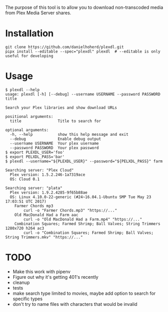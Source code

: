 The purpose of this tool is to allow you to download non-transcoded media from Plex Media Server shares.

# Installation

```
git clone https://github.com/danielhoherd/plexdl.git
pipx install --editable --spec="plexdl" plexdl  # --editable is only useful for developing
```

# Usage

```
$ plexdl --help
usage: plexdl [-h] [--debug] --username USERNAME --password PASSWORD title

Search your Plex libraries and show download URLs

positional arguments:
  title                Title to search for

optional arguments:
  -h, --help           show this help message and exit
  --debug              Enable debug output
  --username USERNAME  Your plex username
  --password PASSWORD  Your plex password
$ export PLEXDL_USER='foo'
$ export PELXDL_PASS='bar'
$ plexdl --username="${PLEXDL_USER}" --password="${PELXDL_PASS}" farm

Searching server: "Plex Cloud"
  Plex version: 1.5.2.246-1a7319ace
  OS: Cloud 0.1

Searching server: "plata"
  Plex version: 1.9.2.4285-9f65b88ae
  OS: Linux 4.10.0-22-generic (#24~16.04.1-Ubuntu SMP Tue May 23 17:03:51 UTC 2017)
    Farmer Chords mp3
        curl -o "Farmer Chords.mp3" "https://..."
    Old MacDonald Had a Farm aac
        curl -o "Old MacDonald Had a Farm.mp4" "https://..."
    Combination Squares; Farmed Shrimp; Ball Valves; String Trimmers 1280x720 h264 ac3
        curl -o "Combination Squares; Farmed Shrimp; Ball Valves; String Trimmers.mkv" "https://..."
```

# TODO

- Make this work with pipenv
- Figure out why it's getting 401's recently
- cleanup
- tests
- make search type limited to movies, maybe add option to search for specific types
- don't try to name files with characters that would be invalid
